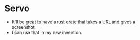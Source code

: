 # Servo

- It'll be great to have a rust crate that takes a URL and gives
a screenshot.
- I can use that in my new invention.
